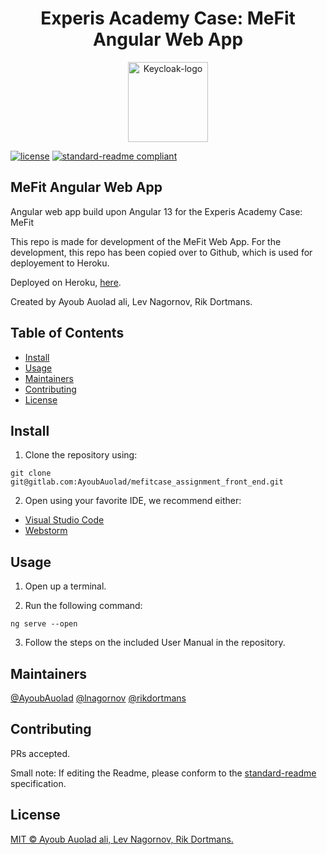 <div align="center">
    <h1>Experis Academy Case: MeFit Angular Web App</h1>
    <img src="https://gitlab.com/uploads/-/system/project/avatar/36693565/1f0ea2c42d54464282464998e49e5010.png?width=64" width="128" alt="Keycloak-logo">
</div>

[![license](https://img.shields.io/badge/License-MIT-green.svg)](LICENSE)
[![standard-readme compliant](https://img.shields.io/badge/readme%20style-standard-brightgreen.svg?style=flat-square)](https://github.com/RichardLitt/standard-readme)

## MeFit Angular Web App

Angular web app build upon Angular 13 for the Experis Academy Case: MeFit

This repo is made for development of the MeFit Web App. For the development, this repo has been copied over to Github, which is used for deployement to Heroku.

Deployed on Heroku, [here](https://dashboard.heroku.com/apps/mefit-front).


Created by Ayoub Auolad ali, Lev Nagornov, Rik Dortmans.

## Table of Contents

- [Install](#install)
- [Usage](#usage)
- [Maintainers](#maintainers)
- [Contributing](#contributing)
- [License](#license)

## Install

1. Clone the repository using:

```
git clone git@gitlab.com:AyoubAuolad/mefitcase_assignment_front_end.git
```

2. Open using your favorite IDE, we recommend either: 
* [Visual Studio Code](https://code.visualstudio.com/)
* [Webstorm](https://www.jetbrains.com/webstorm/)


## Usage

1. Open up a terminal.

2. Run the following command:
```
ng serve --open
```

3. Follow the steps on the included User Manual in the repository.

## Maintainers

[@AyoubAuolad](https://gitlab.com/AyoubAuolad)
[@lnagornov](https://gitlab.com/lnagornov)
[@rikdortmans](https://gitlab.com/rikdortmans)

## Contributing

PRs accepted.

Small note: If editing the Readme, please conform to the [standard-readme](https://github.com/RichardLitt/standard-readme) specification.

## License

[MIT © Ayoub Auolad ali, Lev Nagornov, Rik Dortmans.](../LICENSE)
